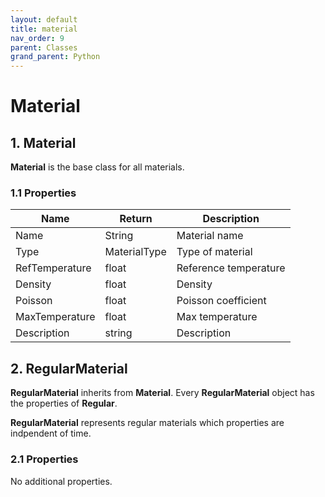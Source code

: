 ```yaml
---
layout: default
title: material
nav_order: 9
parent: Classes
grand_parent: Python
---
```


# Material

## 1. Material

**Material** is the base class for all materials.

### 1.1 Properties

| Name | Return | Description |
| --- | ----------- | ----------- |
| Name | String | Material name |
| Type | MaterialType | Type of material |
| RefTemperature | float | Reference temperature |
| Density | float | Density |
| Poisson | float |Poisson coefficient |
| MaxTemperature | float | Max temperature |
| Description | string | Description |


## 2. RegularMaterial

**RegularMaterial** inherits from **Material**. Every **RegularMaterial** object has the properties of **Regular**. 

**RegularMaterial** represents regular materials which properties are indpendent of time.


### 2.1 Properties

No additional properties.
